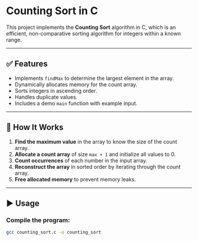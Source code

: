 # Counting Sort in C

This project implements the **Counting Sort** algorithm in C, which is an efficient, non-comparative sorting algorithm for integers within a known range.

---

## ✅ Features
- Implements `findMax` to determine the largest element in the array.
- Dynamically allocates memory for the count array.
- Sorts integers in ascending order.
- Handles duplicate values.
- Includes a demo `main` function with example input.

---

## 📂 How It Works
1. **Find the maximum value** in the array to know the size of the count array.
2. **Allocate a count array** of size `max + 1` and initialize all values to 0.
3. **Count occurrences** of each number in the input array.
4. **Reconstruct the array** in sorted order by iterating through the count array.
5. **Free allocated memory** to prevent memory leaks.

---

## ▶️ Usage

### **Compile the program:**
```bash
gcc counting_sort.c -o counting_sort
